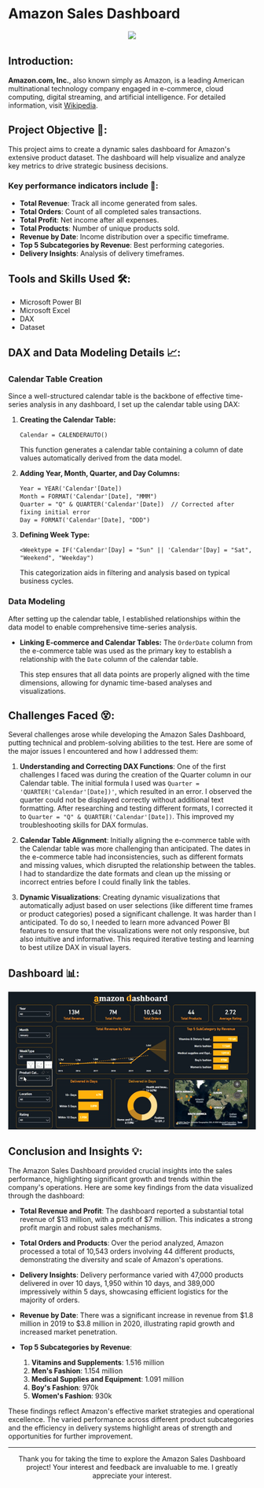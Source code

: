 # Amazon Sales Dashboard

<div align="center">
    <img src="https://cdn.freebiesupply.com/logos/large/2x/amazon-dark-logo-svg-vector.svg" width="500px">
</div>

## Introduction:
**Amazon.com, Inc.**, also known simply as Amazon, is a leading American multinational technology company engaged in e-commerce, cloud computing, digital streaming, and artificial intelligence. For detailed information, visit [Wikipedia](https://en.wikipedia.org/wiki/Amazon_(company)).

## Project Objective 🎯:
This project aims to create a dynamic sales dashboard for Amazon's extensive product dataset. The dashboard will help visualize and analyze key metrics to drive strategic business decisions.

### Key performance indicators include 🔑:
- **Total Revenue**: Track all income generated from sales.
- **Total Orders**: Count of all completed sales transactions.
- **Total Profit**: Net income after all expenses.
- **Total Products**: Number of unique products sold.
- **Revenue by Date**: Income distribution over a specific timeframe.
- **Top 5 Subcategories by Revenue**: Best performing categories.
- **Delivery Insights**: Analysis of delivery timeframes.

## Tools and Skills Used 🛠️:
- Microsoft Power BI
- Microsoft Excel
- DAX
- Dataset

## DAX and Data Modeling Details 📈:

### Calendar Table Creation

Since a well-structured calendar table is the backbone of effective time-series analysis in any dashboard, I set up the calendar table using DAX:

1. **Creating the Calendar Table:**
   ```plaintext
   Calendar = CALENDERAUTO()
   ```
   This function generates a calendar table containing a column of date values automatically derived from the data model.

2. **Adding Year, Month, Quarter, and Day Columns:**
   ```plaintext
   Year = YEAR('Calendar'[Date])
   Month = FORMAT('Calendar'[Date], "MMM")
   Quarter = "Q" & QUARTER('Calendar'[Date])  // Corrected after fixing initial error
   Day = FORMAT('Calendar'[Date], "DDD")
   ```

3. **Defining Week Type:**
   ```plaintext
   <Weektype = IF('Calendar'[Day] = "Sun" || 'Calendar'[Day] = "Sat", "Weekend", "Weekday")
   ```
   This categorization aids in filtering and analysis based on typical business cycles.

### Data Modeling

After setting up the calendar table, I established relationships within the data model to enable comprehensive time-series analysis.

- **Linking E-commerce and Calendar Tables:**
   The `OrderDate` column from the e-commerce table was used as the primary key to establish a relationship with the `Date` column of the calendar table.

   This step ensures that all data points are properly aligned with the time dimensions, allowing for dynamic time-based analyses and visualizations.

## Challenges Faced 😵:

Several challenges arose while developing the Amazon Sales Dashboard, putting technical and problem-solving abilities to the test. Here are some of the major issues I encountered and how I addressed them:

1. **Understanding and Correcting DAX Functions**: One of the first challenges I faced was during the creation of the Quarter column in our Calendar table. The initial formula I used was `Quarter = 'QUARTER('Calendar'[Date])'`, which resulted in an error. I observed the quarter could not be displayed correctly without additional text formatting. After researching and testing different formats, I corrected it to `Quarter = "Q" & QUARTER('Calendar'[Date])`. This improved my troubleshooting skills for DAX formulas.

2. **Calendar Table Alignment**: Initially aligning the e-commerce table with the Calendar table was more challenging than anticipated. The dates in the e-commerce table had inconsistencies, such as different formats and missing values, which disrupted the relationship between the tables. I had to standardize the date formats and clean up the missing or incorrect entries before I could finally link the tables.

4. **Dynamic Visualizations**: Creating dynamic visualizations that automatically adjust based on user selections (like different time frames or product categories) posed a significant challenge. It was harder than I anticipated. To do so, I needed to learn more advanced Power BI features to ensure that the visualizations were not only responsive, but also intuitive and informative. This required iterative testing and learning to best utilize DAX in visual layers.


## Dashboard 📊:

![Amazon Dashboard](https://github.com/sanidhya-mitra/sanidhya-mitra/blob/main/Amazon_Dashboard.gif)

## Conclusion and Insights 💡:

The Amazon Sales Dashboard provided crucial insights into the sales performance, highlighting significant growth and trends within the company's operations. Here are some key findings from the data visualized through the dashboard:

- **Total Revenue and Profit**: The dashboard reported a substantial total revenue of $13 million, with a profit of $7 million. This indicates a strong profit margin and robust sales mechanisms.

- **Total Orders and Products**: Over the period analyzed, Amazon processed a total of 10,543 orders involving 44 different products, demonstrating the diversity and scale of Amazon's operations.

- **Delivery Insights**: Delivery performance varied with 47,000 products delivered in over 10 days, 1,950 within 10 days, and 389,000 impressively within 5 days, showcasing efficient logistics for the majority of orders.

- **Revenue by Date**: There was a significant increase in revenue from $1.8 million in 2019 to $3.8 million in 2020, illustrating rapid growth and increased market penetration.

- **Top 5 Subcategories by Revenue**:
  1. **Vitamins and Supplements**: 1.516 million
  2. **Men's Fashion**: 1.154 million
  3. **Medical Supplies and Equipment**: 1.091 million
  4. **Boy's Fashion**: 970k
  5. **Women's Fashion**: 930k

These findings reflect Amazon's effective market strategies and operational excellence. The varied performance across different product subcategories and the efficiency in delivery systems highlight areas of strength and opportunities for further improvement.

---
<div align="center">
Thank you for taking the time to explore the Amazon Sales Dashboard project! Your interest and feedback are invaluable to me. I greatly appreciate your interest.
</div>

